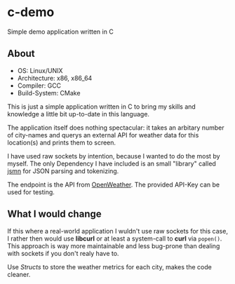 # c-demo
Simple demo application written in C

## About
- OS: Linux/UNIX
- Architecture: x86, x86_64
- Compiler: GCC
- Build-System: CMake

This is just a simple application written in C to bring my skills and knowledge a little bit up-to-date in this language.

The application itself does nothing spectacular: it takes an arbitary number of city-names and querys an external API for weather data for this location(s) and prints them to screen.

I have used raw sockets by intention, because I wanted to do the most by myself. The only Dependency I have included is an small "library" called [jsmn](https://github.com/zserge/jsmn) for JSON parsing and tokenizing.

The endpoint is the API from [OpenWeather](https://openweathermap.org). The provided API-Key can be used for testing.

## What I would change
If this where a real-world application I wuldn't use raw sockets for this case, I rather then would use **libcurl** or at least a system-call to **curl** via `popen()`. This approach is way more maintainable and less bug-prone than dealing with sockets if you don't realy have to.

Use *Structs* to store the weather metrics for each city, makes the code cleaner.
